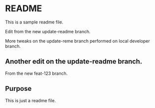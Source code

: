 # README

This is a sample readme file.

Edit from the new update-readme branch.

More tweaks on the update-reme branch performed 
on local developer branch.

## Another edit on the update-readme branch.

From the new feat-123 branch.


## Purpose

This is just a readme file.
